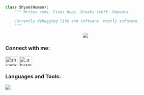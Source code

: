 ```py
class Shyam(Human):
    """ Writes code. Fixes bugs. Breaks stuff. Repeats.

    Currently debugging life and software. Mostly software.
    """

```
<p align="center">
  <img src="https://readme-typing-svg.demolab.com/?lines=%20Odoo%20developer%20;%20Python%20Django%20fullstack%20developer&font=Fira%20Code&center=true&width=700&height=45&color=fff53a&vCenter=true&pause=1000&size=25" />
</p>

<h3 align="left">Connect with me:</h3>
<p align="left">
<a href="https://linkedin.com/in/shyamraj km" target="blank"><img align="center" src="https://raw.githubusercontent.com/rahuldkjain/github-profile-readme-generator/master/src/images/icons/Social/linked-in-alt.svg" alt="shyamraj km" height="30" width="40" /></a>
<a href="https://instagram.com/_shyamraj.sr" target="blank"><img align="center" src="https://raw.githubusercontent.com/rahuldkjain/github-profile-readme-generator/master/src/images/icons/Social/instagram.svg" alt="_shyamraj.sr" height="30" width="40" /></a>
</p>

<h3 align="left">Languages and Tools:</h3>
<p align="left"> <a href="https://github.com/Shyamraj5"><img src="https://skillicons.dev/icons?i=vscode,github,django,angular,flutter,python,css,html,js,bash"></a> </p>
